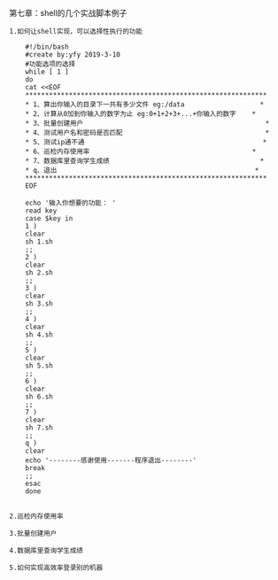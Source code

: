 第七章：shell的几个实战脚本例子
	
	1.如何让shell实现，可以选择性执行的功能
		
		#!/bin/bash
		#create by:yfy 2019-3-10
		#功能选项的选择
		while [ 1 ]
		do 
		cat <<EOF
		*************************************************************
		* 1、算出你输入的目录下一共有多少文件 eg:/data 					*
		* 2、计算从0加到你输入的数字为止 eg:0+1+2+3+...+你输入的数字 	*
		* 3、批量创建用户												*
		* 4、测试用户名和密码是否匹配									*
		* 5、测试ip通不通												*
		* 6、巡检内存使用率											*
		* 7、数据库里查询学生成绩										*
		* q、退出													*
		*************************************************************
		EOF

		echo '输入你想要的功能： '
		read key
		case $key in
		1 )
		clear
		sh 1.sh
		;;
		2 )
		clear
		sh 2.sh
		;;
		3 )
		clear
		sh 3.sh
		;;
		4 )
		clear
		sh 4.sh
		;;
		5 )
		clear
		sh 5.sh
		;;
		6 )
		clear
		sh 6.sh
		;;
		7 )
		clear
		sh 7.sh
		;;
		q )
		clear
		echo '--------感谢使用-------程序退出--------'
		break
		;;
		esac
		done

	
	2.巡检内存使用率
	
	3.批量创建用户
	
	4.数据库里查询学生成绩
	
	5.如何实现高效率登录别的机器
